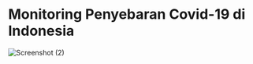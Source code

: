 # Monitoring Penyebaran Covid-19 di Indonesia


![Screenshot (2)](https://user-images.githubusercontent.com/62797564/137594471-b640844a-df2a-4519-bfb7-b07fc4046b72.png)
